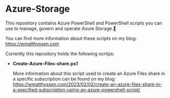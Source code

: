 # Azure-Storage
This repository contains Azure PowerShell and PowerShell scripts you can use to manage, govern and operate Azure Storage.🚀

You can find more information about these scripts on my blog: https://wmatthyssen.com

Currently this repository holds the following scritps:

- **Create-Azure-Files-share.ps1**

   More information about this script used to create an Azure Files share in a specific subscription can be found on my blog: https://wmatthyssen.com/2023/02/02/create-an-azure-files-share-in-a-specified-subscription-using-an-azure-powershell-script/
